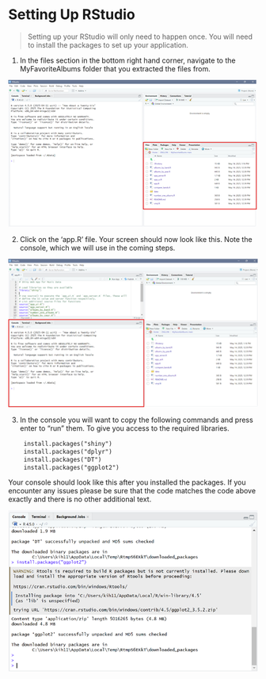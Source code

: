 # Setting Up RStudio

> Setting up your RStudio will only need to happen once. You will need to install the packages to set up your application. 

1. In the files section in the bottom right hand corner, navigate to the MyFavoriteAlbums folder that you extracted the files from. 

  ![RStudio Files](/img/rstudio-files.png)
  
2. Click on the ‘app.R’ file. Your screen should now look like this. Note the console, which we will use in the coming steps. 
  
  ![RStudio Console](/img/rstudio-console.png)
  
3. In the console you will want to copy the following commands and press enter to “run” them. To give you access to the required libraries. 
        
        install.packages("shiny")
        install.packages("dplyr")
        install.packages("DT")
        install.packages("ggplot2")
  
  Your console should look like this after you installed the packages. If you encounter any issues please be sure that the code matches the code above exactly and there is no other additional text. 

  ![RStudio Package Installation](/img/rstudio-packages.png)

